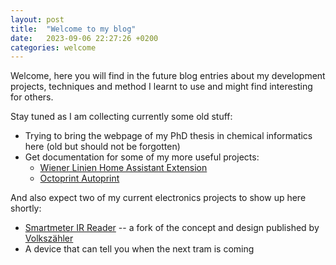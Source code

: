 ```yaml
---
layout: post
title:  "Welcome to my blog"
date:   2023-09-06 22:27:26 +0200
categories: welcome
---
```


Welcome, here you will find in the future blog entries about my development projects, techniques and method I learnt to use and might find interesting for others. 

Stay tuned as I am collecting currently some old stuff:

- Trying to bring the webpage of my PhD thesis in chemical informatics here (old but should not be forgotten)
- Get documentation for some of my more useful projects:
  - [Wiener Linien Home Assistant Extension](https://github.com/chof747/wienerlinien)
  - [Octoprint Autoprint](https://github.com/chof747/octoprint-autoprint)

And also expect two of my current electronics projects to show up here shortly:

  - [Smartmeter IR Reader](https://github.com/chof747/smartmeter-ir-reader) -- a fork of the concept and design published by [Volkszähler](https://wiki.volkszaehler.org/hardware/controllers/ir-schreib-lesekopf)
  - A device that can tell you when the next tram is coming